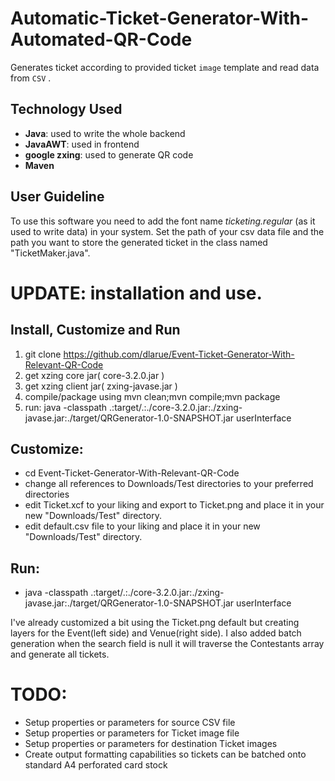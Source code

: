 # Automatic-Ticket-Generator-With-Automated-QR-Code

Generates ticket according to provided ticket `image` template  and read data from `CSV`  . 

## Technology Used 
* **Java**: used to write the whole backend 
* **JavaAWT**: used in frontend 
* **google zxing**: used to generate QR code
* **Maven**
## User Guideline
  To use this software you need to add the font name *ticketing.regular* (as it used to write data) in your system. Set the path of your csv data file and the path you want to store the generated ticket in the class named "TicketMaker.java". 

# UPDATE:  installation and use.

## Install, Customize and Run
1. git clone https://github.com/dlarue/Event-Ticket-Generator-With-Relevant-QR-Code
2. get xzing core jar( core-3.2.0.jar )
3. get xzing client jar( zxing-javase.jar )
4. compile/package using mvn clean;mvn compile;mvn package
5. run: java -classpath .:target/.:./core-3.2.0.jar:./zxing-javase.jar:./target/QRGenerator-1.0-SNAPSHOT.jar userInterface

## Customize:
- cd Event-Ticket-Generator-With-Relevant-QR-Code
- change all references to Downloads/Test directories to your preferred directories
- edit Ticket.xcf to your liking and export to Ticket.png and place it in your new "Downloads/Test" directory.
- edit default.csv file to your liking and place it in your new "Downloads/Test" directory.

## Run:
- java -classpath .:target/.:./core-3.2.0.jar:./zxing-javase.jar:./target/QRGenerator-1.0-SNAPSHOT.jar userInterface

I've already customized a bit using the Ticket.png default but creating layers for the Event(left side) and Venue(right side). 
I also added batch generation when the search field is null it will traverse the Contestants array and generate all tickets.
# TODO: 
- Setup properties or parameters for source CSV file
- Setup properties or parameters for Ticket image file
- Setup properties or parameters for destination Ticket images
- Create output formatting capabilities so tickets can be batched onto standard A4 perforated card stock
